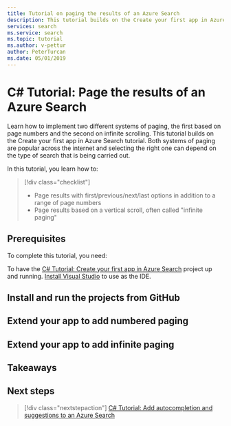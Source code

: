 ```yaml
---
title: Tutorial on paging the results of an Azure Search
description: This tutorial builds on the Create your first app in Azure Search tutorial with the choice of two types of paging. The first paging system uses a range of page numbers as well as next and previous options. The second paging system uses infinite paging, triggered by vertical scrolling.
services: search
ms.service: search
ms.topic: tutorial
ms.author: v-pettur
author: PeterTurcan
ms.date: 05/01/2019
---
```


# C# Tutorial: Page the results of an Azure Search

Learn how to implement two different systems of paging, the first based on page numbers and the second on infinite scrolling. This tutorial builds on the Create your first app in Azure Search tutorial. Both systems of paging are popular across the internet and selecting the right one can depend on the type of search that is being carried out.

In this tutorial, you learn how to:
> [!div class="checklist"]
> * Page results with first/previous/next/last options in addition to a range of page numbers
> * Page results based on a vertical scroll, often called "infinite paging"

## Prerequisites

To complete this tutorial, you need:

To have the [C# Tutorial: Create your first app in Azure Search](tutorial-csharp-create-first-app.md) project up and running.
[Install Visual Studio](https://visualstudio.microsoft.com/) to use as the IDE.

## Install and run the projects from GitHub



## Extend your app to add numbered paging

## Extend your app to add infinite paging

## Takeaways

## Next steps

> [!div class="nextstepaction"]
> [C# Tutorial: Add autocompletion and suggestions to an Azure Search](tutorial-csharp-type-ahead-and-suggestions.md)
